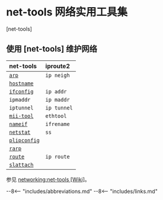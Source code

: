 # net-tools 网络实用工具集

[net-tools]

## 使用 [net-tools] 维护网络

| net-tools         | iproute2      |
|:----------------- |:------------- |
| [`arp`][1]        | `ip neigh`    |
| [`hostname`][2]   |               |
| [`ifconfig`][3]   | `ip addr`     |
| `ipmaddr`         | `ip maddr`    |
| `iptunnel`        | `ip tunnel`   |
| [`mii-tool`][6]   | `ethtool`     |
| [`nameif`][7]     | `ifrename`    |
| [`netstat`][8]    | `ss`          |
| [`plipconfig`][9] |               |
| [`rarp`][10]      |               |
| [`route`][11]     | `ip route`    |
| [`slattach`][12]  |               |

[1]:  <https://net-tools.sourceforge.io/man/arp.8.html>
[2]:  <https://net-tools.sourceforge.io/man/hostname.1.html>
[3]:  <https://net-tools.sourceforge.io/man/ifconfig.8.html>
[6]:  <https://net-tools.sourceforge.io/man/mii-tool.8.html>
[7]:  <https://net-tools.sourceforge.io/man/nameif.8.html>
[8]:  <https://net-tools.sourceforge.io/man/netstat.8.html>
[9]:  <https://net-tools.sourceforge.io/man/plipconfig.8.html>
[10]: <https://net-tools.sourceforge.io/man/rarp.8.html>
[11]: <https://net-tools.sourceforge.io/man/route.8.html>
[12]: <https://net-tools.sourceforge.io/man/slattach.8.html>

参见 [networking:net-tools \[Wiki\]](https://wiki.linuxfoundation.org/networking/net-tools)。

<!----------------------------------------------------------------------------->

--8<-- "includes/abbreviations.md"
--8<-- "includes/links.md"

